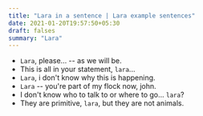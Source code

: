 ```yaml
---
title: "Lara in a sentence | Lara example sentences"
date: 2021-01-20T19:57:50+05:30
draft: falses
summary: "Lara"
---
```

- `Lara`, please... -- as we will be.
- This is all in your statement, `lara`...
- `Lara`, i don't know why this is happening.
- `Lara` -- you're part of my flock now, john.
- I don't know who to talk to or where to go... `lara`?
- They are primitive, `lara`, but they are not animals.
                 

